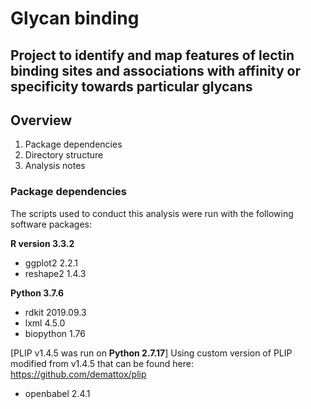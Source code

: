 # Glycan binding

Project to identify and map features of lectin binding sites and associations with affinity or specificity towards particular glycans
---
## Overview
1. Package dependencies
2. Directory structure
3. Analysis notes

### Package dependencies
The scripts used to conduct this analysis were run with the following software packages:

**R version 3.3.2**
- ggplot2 2.2.1
- reshape2 1.4.3

**Python 3.7.6**
- rdkit 2019.09.3
- lxml 4.5.0
- biopython 1.76

[PLIP v1.4.5 was run on **Python 2.7.17**]
Using custom version of PLIP modified from v1.4.5 that can be found here: https://github.com/demattox/plip
- openbabel 2.4.1
